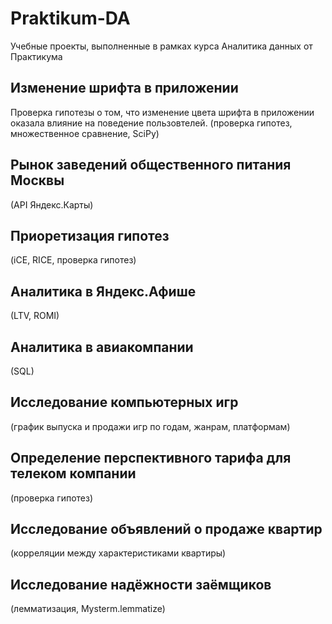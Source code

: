 # Praktikum-DA
Учебные проекты, выполненные в рамках курса Аналитика данных от Практикума

## Изменение шрифта в приложении
Проверка гипотезы о том, что изменение цвета шрифта в приложении оказала влияние на поведение пользовтелей.
(проверка гипотез, множественное сравнение, SciPy)

## Рынок заведений общественного питания Москвы
(API Яндекс.Карты)

## Приоретизация гипотез
(iCE, RICE, проверка гипотез)

## Аналитика в Яндекс.Афише
(LTV, ROMI)

## Аналитика в авиакомпании
(SQL)

## Исследование компьютерных игр
(график выпуска и продажи игр по годам, жанрам, платформам)

## Определение перспективного тарифа для телеком компании
(проверка гипотез)

## Исследование объявлений о продаже квартир
(корреляции между характеристиками квартиры)

## Исследование надёжности заёмщиков
(лемматизация, Mysterm.lemmatize)









